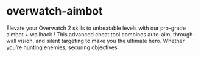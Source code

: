 # overwatch-aimbot
Elevate your Overwatch 2 skills to unbeatable levels with our pro-grade aimbot + wallhack ! This advanced cheat tool combines auto-aim, through-wall vision, and silent targeting to make you the ultimate hero. Whether you’re hunting enemies, securing objectives
